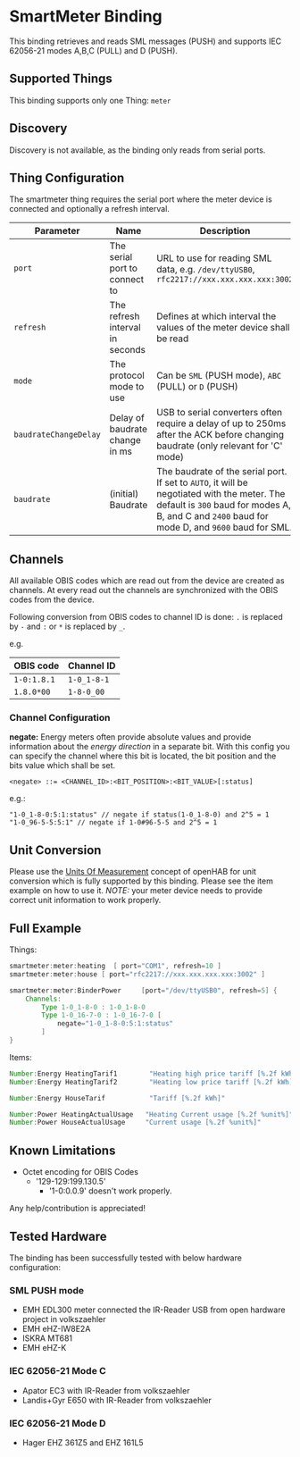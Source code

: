# SmartMeter Binding

This binding retrieves and reads SML messages (PUSH) and supports IEC 62056-21 modes A,B,C (PULL) and D (PUSH).

## Supported Things

This binding supports only one Thing: `meter`

## Discovery

Discovery is not available, as the binding only reads from serial ports.

## Thing Configuration

The smartmeter thing requires the serial port where the meter device is connected and optionally a refresh interval.

|       Parameter       |              Name               |                                                                                          Description                                                                                          | Required | Default |
|-----------------------|---------------------------------|-----------------------------------------------------------------------------------------------------------------------------------------------------------------------------------------------|----------|---------|
| `port`                | The serial port to connect to   | URL to use for reading SML data, e.g. `/dev/ttyUSB0`, `rfc2217://xxx.xxx.xxx.xxx:3002`                                                                                                        | yes      |         |
| `refresh`             | The refresh interval in seconds | Defines at which interval the values of the meter device shall be read                                                                                                                        | no       | 20      |
| `mode`                | The protocol mode to use        | Can be `SML` (PUSH mode), `ABC` (PULL) or `D` (PUSH)                                                                                                                                          | no       | `SML`   |
| `baudrateChangeDelay` | Delay of baudrate change in ms  | USB to serial converters often require a delay of up to 250ms after the ACK before changing baudrate (only relevant for 'C' mode)                                                             | no       | 0       |
| `baudrate`            | (initial) Baudrate              | The baudrate of the serial port. If set to `AUTO`, it will be negotiated with the meter. The default is `300` baud for modes A, B, and C and `2400` baud for mode D, and `9600` baud for SML. | no       | `AUTO`  |

## Channels

All available OBIS codes which are read out from the device are created as channels.
At every read out the channels are synchronized with the OBIS codes from the device.

Following conversion from OBIS codes to channel ID is done:
`.` is replaced by `-` and `:` or `*` is replaced by `_`.

e.g.

|  OBIS code  | Channel ID  |
|-------------|-------------|
| `1-0:1.8.1` | `1-0_1-8-1` |
| `1.8.0*00`  | `1-8-0_00`  |

### Channel Configuration

**negate:** Energy meters often provide absolute values and provide information about the _energy direction_ in a separate bit.
With this config you can specify the channel where this bit is located, the bit position and the bits value which shall be set.

`<negate> ::= <CHANNEL_ID>:<BIT_POSITION>:<BIT_VALUE>[:status]`

e.g.:

```text
"1-0_1-8-0:5:1:status" // negate if status(1-0_1-8-0) and 2^5 = 1
"1-0_96-5-5:5:1" // negate if 1-0#96-5-5 and 2^5 = 1
```

## Unit Conversion

Please use the [Units Of Measurement](https://www.openhab.org/docs/concepts/units-of-measurement.html) concept of openHAB for unit conversion which is fully supported by this binding.
Please see the item example on how to use it.
_NOTE:_ your meter device needs to provide correct unit information to work properly.

## Full Example

Things:

```java
smartmeter:meter:heating  [ port="COM1", refresh=10 ]
smartmeter:meter:house [ port="rfc2217://xxx.xxx.xxx.xxx:3002" ]

smartmeter:meter:BinderPower     [port="/dev/ttyUSB0", refresh=5] {
    Channels:
        Type 1-0_1-8-0 : 1-0_1-8-0
        Type 1-0_16-7-0 : 1-0_16-7-0 [
            negate="1-0_1-8-0:5:1:status"
        ]
}

```

Items:

```java
Number:Energy HeatingTarif1        "Heating high price tariff [%.2f kWh]"      { channel="smartmeter:meter:heating:1-0_1-8-1" }
Number:Energy HeatingTarif2        "Heating low price tariff [%.2f kWh]"       {  channel="smartmeter:meter:heating:1-0_1-8-2" }

Number:Energy HouseTarif           "Tariff [%.2f kWh]"                         { channel="smartmeter:meter:house:1-0_1-8-0" }

Number:Power HeatingActualUsage   "Heating Current usage [%.2f %unit%]"       { channel="smartmeter:meter:heating:1-0_16-7-0" }
Number:Power HouseActualUsage     "Current usage [%.2f %unit%]"               { channel="smartmeter:meter:house:1-0_16-7-0" }
```

## Known Limitations

- Octet encoding for OBIS Codes
  - '129-129:199.130.5'
    - '1-0:0.0.9'
      doesn't work properly.

Any help/contribution is appreciated!

## Tested Hardware

The binding has been successfully tested with below hardware configuration:

### SML PUSH mode

- EMH EDL300 meter connected the IR-Reader USB from open hardware project in volkszaehler
- EMH eHZ-IW8E2A
- ISKRA MT681
- EMH eHZ-K

### IEC 62056-21 Mode C

- Apator EC3 with IR-Reader from volkszaehler
- Landis+Gyr E650 with IR-Reader from volkszaehler

### IEC 62056-21 Mode D

- Hager EHZ 361Z5 and EHZ 161L5

